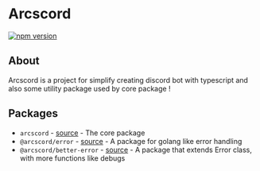 # Arcscord

[![npm version](https://badge.fury.io/js/arcscord.svg)](https://github.com/Arcoz0308/arcscord/tree/main/packages/better_error)
## About

Arcscord is a project for simplify creating discord bot with typescript and also some utility package used by core
package !

## Packages

- `arcscord` - [source](https://github.com/Arcoz0308/arcscord/tree/main/packages/arcscord) - The core package
- `@arcscord/error` - [source](https://github.com/Arcoz0308/arcscord/tree/main/packages/error) - A package for golang
  like error handling
- `@arcscord/better-error` - [source](https://github.com/Arcoz0308/arcscord/tree/main/packages/better_error) - A package
  that extends Error class, with more functions like debugs
